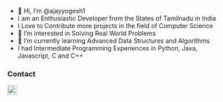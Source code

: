 - 👋 Hi, I’m @ajayyogesh1
- I am an Enthusiastic Developer from the States of Tamilnadu in India 
- I Love to Contribute more projects in the field of Computer Science
- 👀 I’m interested in Solving Real World Problems
- 🌱 I’m currently learning Advanced Data Structures and Algorithms
- I had Intermediate Programming Experiences in Python, Java, Javascript, C and C++



### Contact
[<img align="left" alt="ajayyogesh1 | HackerRank" width="22px" src="https://cdn.jsdelivr.net/npm/simple-icons@v3/icons/hackerrank.svg" />](https://www.hackerrank.com/Ajay001)

<!---
ajayyogesh1/ajayyogesh1 is a ✨ special ✨ repository because its `README.md` (this file) appears on your GitHub profile.
You can click the Preview link to take a look at your changes.
--->
